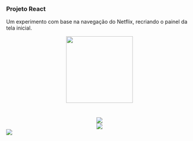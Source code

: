 ### Projeto React

Um experimento com base na navegação do Netflix, recriando o painel da tela inicial.




<div align="center" >
  <img width="180" src="https://user-images.githubusercontent.com/57417305/82011586-ccbeee80-964b-11ea-949a-45da755b641b.png" />
</div>
<h1></h2>
<div  align="center">
  <img margin-top="20px" width="" src="https://user-images.githubusercontent.com/57417305/82046959-52608f80-9688-11ea-8a4a-83d6716fbb8b.gif" />
</div>

<div  align="center">
  <img src="https://user-images.githubusercontent.com/57417305/82096864-25d46400-96d8-11ea-8365-e8777af1bba9.png" />
</div>

<div  align="letf">
  <img src="https://ik.imagekit.io/fernandadegolin/fe_ubZ9V1aBl.png" />
</div>
